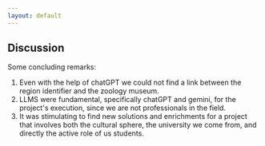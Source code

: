 ```yaml
---
layout: default
---
```


## Discussion

Some concluding remarks:

1. Even with the help of chatGPT we could not find a link between the region identifier and the zoology museum.
2. LLMS were fundamental, specifically chatGPT and gemini, for the project's execution, since we are not professionals in the field.
3. It was stimulating to find new solutions and enrichments for a project that involves both the cultural sphere, the university we come from, and directly the active role of us students.
